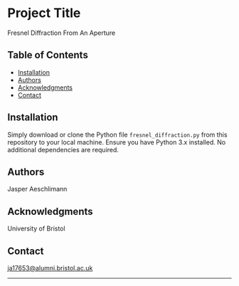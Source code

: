 # Project Title

Fresnel Diffraction From An Aperture

## Table of Contents
- [Installation](#installation)
- [Authors](#authors)
- [Acknowledgments](#acknowledgments)
- [Contact](#contact)

## Installation

Simply download or clone the Python file `fresnel_diffraction.py` from this repository to your local machine. Ensure you have Python 3.x installed. No additional dependencies are required.

## Authors

Jasper Aeschlimann

## Acknowledgments

University of Bristol

## Contact

ja17653@alumni.bristol.ac.uk

---
